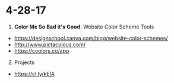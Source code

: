 # 4-28-17

1. **Color Me So Bad it's Good.**
Website Color Scheme Tools
- https://designschool.canva.com/blog/website-color-schemes/
- http://www.pictaculous.com/
- https://coolors.co/app


2. Projects 
- https://cl.ly/kEIA
